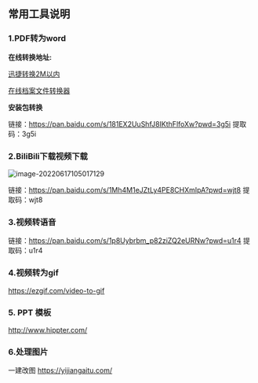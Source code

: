 

## 常用工具说明

### 1.PDF转为word

**在线转换地址:**

[迅捷转换2M以内](https://app.xunjiepdf.com/pdf2word/)

[在线档案文件转换器](https://convertio.co/zh/archive-converter/)

**安装包转换**

链接：https://pan.baidu.com/s/181EX2UuShfJ8IKthFlfoXw?pwd=3g5i 
提取码：3g5i



### 2.BiliBili下载视频下载

![image-20220617105017129](https://whcoding.oss-cn-hangzhou.aliyuncs.com/img/image-20220617105017129.png)

链接：https://pan.baidu.com/s/1Mh4M1eJZtLy4PE8CHXmIpA?pwd=wjt8 
提取码：wjt8

### 3.视频转语音

链接：https://pan.baidu.com/s/1p8Uybrbm_p82ziZQ2eURNw?pwd=u1r4 
提取码：u1r4

### 4.视频转为gif
https://ezgif.com/video-to-gif


### 5. PPT 模板
http://www.hippter.com/

### 6.处理图片
一建改图
https://yijiangaitu.com/
